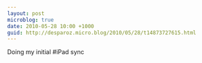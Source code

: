 ```yaml
---
layout: post
microblog: true
date: 2010-05-28 10:00 +1000
guid: http://desparoz.micro.blog/2010/05/28/t14873727615.html
---
```

Doing my initial #iPad sync
